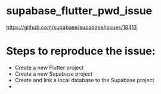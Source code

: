 # supabase_flutter_pwd_issue

https://github.com/supabase/supabase/issues/18413

# Steps to reproduce the issue:

- Create a new Flutter project
- Create a new Supabase project
- Create and link a local database to the Supabase project
- 